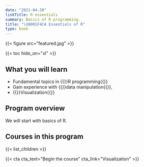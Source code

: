 ```yaml
---
date: "2021-04-20"
linkTitle: R essentials
summary: Basics of R programming.
title: "\U0001F4CA Essentials of R"
type: book
---
```


{{< figure src="featured.jpg" >}}

{{< toc hide_on="xl" >}}

## What you will learn

- Fundamental topics in {{<hl>}}R programming{{</hl>}}
- Gain experience with {{<hl>}}data manipulation{{</hl>}}, 
- {{<hl>}}Visualization{{</hl>}} 

## Program overview

We will start with basics of R. 

## Courses in this program

{{< list_children >}}




{{< cta cta_text="Begin the course" cta_link="Visualization" >}}
